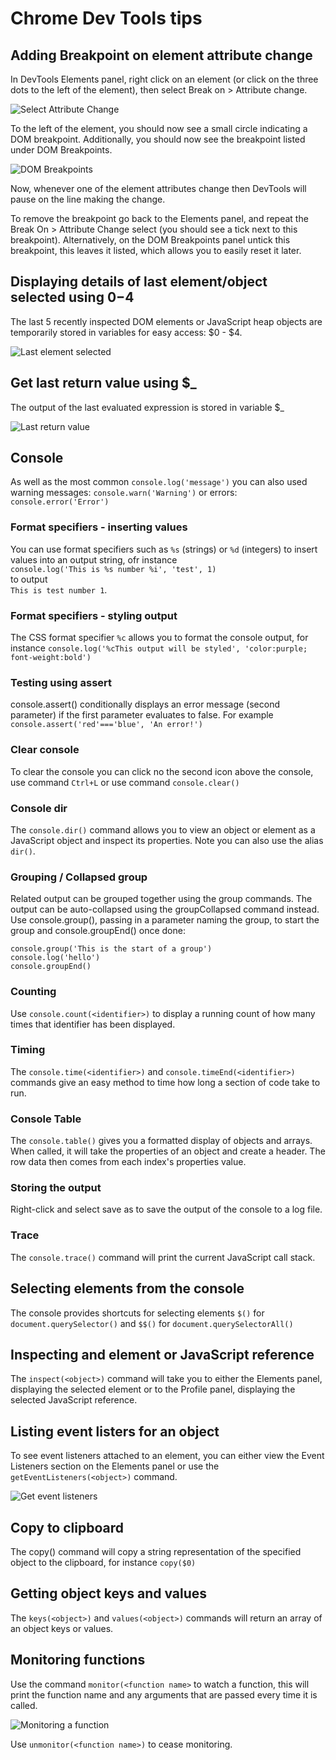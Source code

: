 # Chrome Dev Tools tips

## Adding Breakpoint on element attribute change

In DevTools Elements panel, right click on an element (or click on the three dots to the left of the element), then select Break on > Attribute change.

![Select Attribute Change](./images/Break-on-attribute-change-1.jpg)

To the left of the element, you should now see a small circle indicating a DOM breakpoint.  Additionally, you should now see the breakpoint listed under DOM Breakpoints.

![DOM Breakpoints](./images/Break-on-attribute-change-2.jpg)

Now, whenever one of the element attributes change then DevTools will pause on the line making the change.

To remove the breakpoint go back to the Elements panel, and repeat the Break On > Attribute Change select (you should see a tick next to this breakpoint).  Alternatively, on the DOM Breakpoints panel untick this breakpoint, this leaves it listed, which allows you to easily reset it later.

## Displaying details of last element/object selected using $0-$4

The last 5 recently inspected DOM elements or JavaScript heap objects are temporarily stored in variables for easy access: $0 - $4.

![Last element selected](./images/Recently-selected-elements.jpg)

## Get last return value using $_

The output of the last evaluated expression is stored in variable $_

![Last return value](./images/Last-return-value.jpg)


## Console

As well as the most common `console.log('message')` you can also used warning messages:
`console.warn('Warning')` or errors: `console.error('Error')`


### Format specifiers - inserting values

You can use format specifiers such as `%s` (strings) or `%d` (integers) to insert values into an output string, ofr instance  
`console.log('This is %s number %i', 'test', 1)`  
to output  
`This is test number 1`.

### Format specifiers - styling output

The CSS format specifier `%c` allows you to format the console output, for instance `console.log('%cThis output will be styled', 'color:purple; font-weight:bold')`

### Testing using assert

console.assert() conditionally displays an error message (second parameter) if the first parameter evaluates to false.  For example `console.assert('red'==='blue', 'An error!')`

### Clear console

To clear the console you can click no the second icon above the console, use command `Ctrl+L` or use command `console.clear()`

### Console dir

The `console.dir()` command allows you to view an object or element as a JavaScript object and inspect its properties.
Note you can also use the alias `dir()`.

### Grouping / Collapsed group

Related output can be grouped together using the group commands.  The output can be auto-collapsed using the groupCollapsed command instead.
Use console.group(), passing in a parameter naming the group, to start the group and console.groupEnd() once done:

`console.group('This is the start of a group')`  
`console.log('hello')`  
`console.groupEnd()`

### Counting

Use `console.count(<identifier>)` to display a running count of how many times that identifier has been displayed.

### Timing

The `console.time(<identifier>)` and `console.timeEnd(<identifier>)` commands give an easy method to time how long a section of code take to run.

### Console Table

The `console.table()` gives you a formatted display of objects and arrays. When called, it will take the properties of an object and create a header. The row data then comes from each index's properties value.

### Storing the output

Right-click and select save as to save the output of the console to a log file.

### Trace

The `console.trace()` command will print the current JavaScript call stack.

## Selecting elements from the console

The console provides shortcuts for selecting elements `$()` for `document.querySelector()` and  `$$()` for `document.querySelectorAll()`

## Inspecting and element or JavaScript reference

The `inspect(<object>)` command will take you to either the Elements panel, displaying the selected element or to the Profile panel, displaying the selected JavaScript reference.

## Listing event listers for an object

To see event listeners attached to an element, you can either view the Event Listeners section on the Elements panel or use the `getEventListeners(<object>)` command.

![Get event listeners](./images/Get-event-listeners.jpg)

## Copy to clipboard

The copy() command will copy a string representation of the specified object to the clipboard, for instance `copy($0)`

## Getting object keys and values

The `keys(<object>)` and `values(<object>)` commands will return an array of an object keys or values.

## Monitoring functions

Use the command `monitor(<function name>` to watch a function, this will print the function name and any arguments that are passed every time it is called.

![Monitoring a function](./images/Monitor.jpg)

Use `unmonitor(<function name>)` to cease monitoring.
